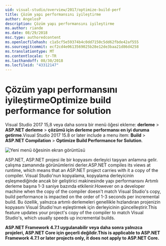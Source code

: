 ```yaml
---
uid: visual-studio/overview/2017/optimize-build-perf
title: Çözüm yapı performansını iyileştirme
author: AngelosP
description: Çözüm yapı performansını iyileştirme
ms.author: riande
ms.date: 08/29/2018
msc.type: authoredcontent
ms.openlocfilehash: c1a5cf5e59374b4c0dd7150c5dd62fbde42af555
ms.sourcegitcommit: ecf2cd4e0613569025b28e12de3baa21d86d4258
ms.translationtype: MT
ms.contentlocale: tr-TR
ms.lasthandoff: 08/30/2018
ms.locfileid: "43312147"
---
```

# <a name="optimize-build-performance-for-solution"></a><span data-ttu-id="ed250-103">Çözüm yapı performansını iyileştirme</span><span class="sxs-lookup"><span data-stu-id="ed250-103">Optimize build performance for solution</span></span>

<span data-ttu-id="ed250-104">Visual Studio 2017 15,8 veya daha sonra bir menü öğesi ekleme: **derleme** > **ASP.NET derleme** > **çözümü için derleme performansı en iyi duruma getirme**.</span><span class="sxs-lookup"><span data-stu-id="ed250-104">Visual Studio 2017 15.8 or later include a menu item: **Build** > **ASP.NET Compilation** > **Optimize Build Performance for Solution**.</span></span>

![Yeni menü öğesinin ekran görüntüsü](optimize-build-perf/_static/optimize-build-performance-for-solution.png)

<span data-ttu-id="ed250-106">ASP.NET, ASP.NET projesi ile bir kopyasını derleyici taşıyan anlamına gelir. çalışma zamanında görünümlerini derler.</span><span class="sxs-lookup"><span data-stu-id="ed250-106">ASP.NET compiles its views at runtime, which means that an ASP.NET project carries with it a copy of the compiler.</span></span> <span data-ttu-id="ed250-107">Visual Studio'nun kopyalama, kopyalama derleyicinin eşleşmediğinde ancak bir geliştirici makinesinde yapı performansını Artımlı derleme başına 1-3 saniye bazında etkilenir.</span><span class="sxs-lookup"><span data-stu-id="ed250-107">However on a developer machine when the copy of the compiler doesn't match Visual Studio's copy, build performance is impacted on the order of 1-3 seconds per incremental build.</span></span> <span data-ttu-id="ed250-108">Bu özellik, yalnızca artımlı derlemeleri genellikle hızlandıran projenizin kopyasını Visual Studio'nun eşleştirmek için derleyicinin güncelleştirir.</span><span class="sxs-lookup"><span data-stu-id="ed250-108">This feature updates your project's copy of the compiler to match Visual Studio's, which usually speeds up incremental builds.</span></span>

<span data-ttu-id="ed250-109">**ASP.NET Framework 4.7.1 uygulanabilir veya daha sonra yalnızca projeleri, ASP.NET Core için geçerli değildir.**</span><span class="sxs-lookup"><span data-stu-id="ed250-109">**This is applicable to ASP.NET Framework 4.7.1 or later projects only, it does not apply to ASP.NET Core.**</span></span>
